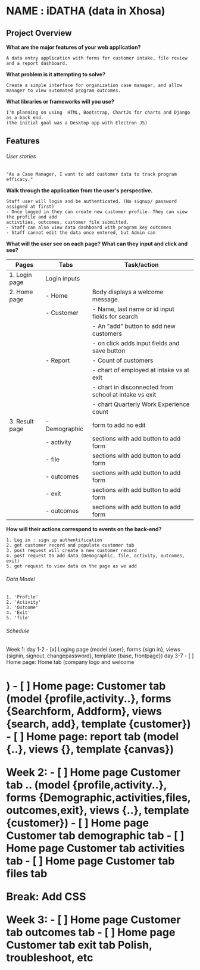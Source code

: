 # NAME : iDATHA (data in Xhosa)


## Project Overview


**What are the major features of your web application?**

```
A data entry application with forms for customer intake, file review and a report dashboard.
```

**What problem is it attempting to solve?**

```
Create a simple interface for organization case manager, and allow manager to view automated program outcomes.
```

**What libraries or frameworks will you use?**

```
I'm planning on using  HTML, Bootstrap, ChartJs for charts and Django as a back end.
(the initial goal was a Desktop app with Electron JS)
```
## Features


###### User stories

```
"As a Case Manager, I want to add customer data to track program efficacy."
``` 

**Walk through the application from the user's perspective.**

```
Staff user will login and be authenticated. (No signup/ password assigned at first)
- Once logged in they can create new customer profile. They can view the profile and add 
activities, outcomes, customer file submitted.
- Staff can also view data dashboard with program key outcomes 
- Staff cannot edit the data once entered, but Admin can
```

**What will the user see on each page? What can they input and click and see?**


| Pages            |  Tabs           | Task/action                                                  |
| ---------------  | -------------   | -----------------------------------------------------  | 
| 1. Login page    | Login inputs    |                                                        |
| 2. Home page     | - Home          | Body displays a welcome message.                       |
|                  | - Customer      | - Name, last name or id input fields for search        |
|                  |                 | - An "add" button to add new customers                 |
|                  |                 | - on click adds input fields and save button         |
|                  | - Report        | - Count of customers                                   |
|                  |                 | - chart of employed at intake vs at exit               |
|                  |                 | - chart in disconnected from school at intake vs exit  |
|                  |                 | - chart Quarterly Work Experience count                |
| 3. Result page   |  - Demographic  | form to add no edit                                    |
|                  |  - activity     | sections with add button to add form                   |
|                  |  - file         | sections with add button to add form                   |
|                  |  - outcomes     | sections with add button to add form                   |
|                  |  - exit         | sections with add button to add form                   |
|                  |  - outcomes     | sections with add button to add form                   |


**How will their actions correspond to events on the back-end?**

```
1. Log in : sign up authentification
2. get customer record and populate customer tab
3. post request will create a new customer record
4. post request to add data (Demographic, file, activity, outcomes, exit)
5. get request to view data on the page as we add
```

###### Data Model
```
1. 'Profile'
2. 'Activity' 
3. 'Outcome'
4. 'Exit'
5. 'file'
```

###### Schedule

Week 1: 
    day 1-2 
    - [x] Loging page (model {user}, forms {sign in}, views {signin, signout, changepassword}, template {base, frontpage})
    day 3-7 
    - [ ] Home page: Home tab (company logo and welcome <h1>)
    - [ ] Home page: Customer tab (model {profile,activity..}, forms {Searchform, Addform}, views {search, add}, template {customer})
    - [ ] Home page: report tab (model {..}, views {}, template {canvas})
    

Week 2:
    - [ ] Home page Customer tab .. (model {profile,activity..}, forms {Demographic,activities,files, outcomes,exit}, views {..}, template {customer})
    - [ ] Home page Customer tab demographic tab
    - [ ] Home page Customer tab activities tab
    - [ ] Home page Customer tab   files tab 


Break:
    Add CSS

Week 3:
    - [ ] Home page Customer tab   outcomes tab 
    - [ ] Home page Customer tab   exit tab 
    Polish, troubleshoot, etc 

